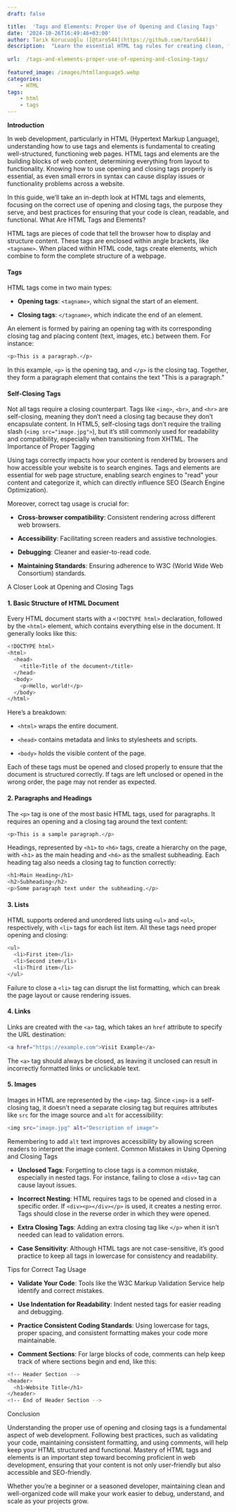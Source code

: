 ```yaml
---
draft: false

title:  'Tags and Elements: Proper Use of Opening and Closing Tags'
date: '2024-10-26T16:49:46+03:00'
author: Tarık Korucuoğlu ([@taro544](https://github.com/taro544))
description:  "Learn the essential HTML tag rules for creating clean, functional web pages. Proper use of tags improves structure, accessibility, and SEO for any website. " 
 
url:  /tags-and-elements-proper-use-of-opening-and-closing-tags/
 
featured_image: /images/htmllanguage5.webp
categories:
    - HTML
tags:
    - html
    - tags
---
```



**Introduction**



In web development, particularly in HTML (Hypertext Markup Language), understanding how to use tags and elements is fundamental to creating well-structured, functioning web pages. HTML tags and elements are the building blocks of web content, determining everything from layout to functionality. Knowing how to use opening and closing tags properly is essential, as even small errors in syntax can cause display issues or functionality problems across a website.



In this guide, we’ll take an in-depth look at HTML tags and elements, focusing on the correct use of opening and closing tags, the purpose they serve, and best practices for ensuring that your code is clean, readable, and functional.
What Are HTML Tags and Elements?



HTML tags are pieces of code that tell the browser how to display and structure content. These tags are enclosed within angle brackets, like `<tagname>`. When placed within HTML code, tags create elements, which combine to form the complete structure of a webpage.


#### Tags



HTML tags come in two main types:


* **Opening tags**: `<tagname>`, which signal the start of an element.

* **Closing tags**: `</tagname>`, which indicate the end of an element.




An element is formed by pairing an opening tag with its corresponding closing tag and placing content (text, images, etc.) between them. For instance:


```bash
<p>This is a paragraph.</p>
```



In this example, `<p>` is the opening tag, and `</p>` is the closing tag. Together, they form a paragraph element that contains the text "This is a paragraph."


#### Self-Closing Tags



Not all tags require a closing counterpart. Tags like `<img>`, `<br>`, and `<hr>` are self-closing, meaning they don’t need a closing tag because they don’t encapsulate content. In HTML5, self-closing tags don’t require the trailing slash (`<img src="image.jpg">`), but it’s still commonly used for readability and compatibility, especially when transitioning from XHTML.
The Importance of Proper Tagging



Using tags correctly impacts how your content is rendered by browsers and how accessible your website is to search engines. Tags and elements are essential for web page structure, enabling search engines to "read" your content and categorize it, which can directly influence SEO (Search Engine Optimization).



Moreover, correct tag usage is crucial for:


* **Cross-browser compatibility**: Consistent rendering across different web browsers.

* **Accessibility**: Facilitating screen readers and assistive technologies.

* **Debugging**: Cleaner and easier-to-read code.

* **Maintaining Standards**: Ensuring adherence to W3C (World Wide Web Consortium) standards.

A Closer Look at Opening and Closing Tags


#### 1. **Basic Structure of HTML Document**



Every HTML document starts with a `<!DOCTYPE html>` declaration, followed by the `<html>` element, which contains everything else in the document. It generally looks like this:


```bash
<!DOCTYPE html>
<html>
  <head>
    <title>Title of the document</title>
  </head>
  <body>
    <p>Hello, world!</p>
  </body>
</html>
```



Here’s a breakdown:


* `<html>` wraps the entire document.

* `<head>` contains metadata and links to stylesheets and scripts.

* `<body>` holds the visible content of the page.




Each of these tags must be opened and closed properly to ensure that the document is structured correctly. If tags are left unclosed or opened in the wrong order, the page may not render as expected.


#### 2. **Paragraphs and Headings**



The `<p>` tag is one of the most basic HTML tags, used for paragraphs. It requires an opening and a closing tag around the text content:


```bash
<p>This is a sample paragraph.</p>
```



Headings, represented by `<h1>` to `<h6>` tags, create a hierarchy on the page, with `<h1>` as the main heading and `<h6>` as the smallest subheading. Each heading tag also needs a closing tag to function correctly:


```bash
<h1>Main Heading</h1>
<h2>Subheading</h2>
<p>Some paragraph text under the subheading.</p>
```


#### 3. **Lists**



HTML supports ordered and unordered lists using `<ul>` and `<ol>`, respectively, with `<li>` tags for each list item. All these tags need proper opening and closing:


```bash
<ul>
  <li>First item</li>
  <li>Second item</li>
  <li>Third item</li>
</ul>
```



Failure to close a `<li>` tag can disrupt the list formatting, which can break the page layout or cause rendering issues.


#### 4. **Links**



Links are created with the `<a>` tag, which takes an `href` attribute to specify the URL destination:


```bash
<a href="https://example.com">Visit Example</a>
```



The `<a>` tag should always be closed, as leaving it unclosed can result in incorrectly formatted links or unclickable text.


#### 5. **Images**



Images in HTML are represented by the `<img>` tag. Since `<img>` is a self-closing tag, it doesn’t need a separate closing tag but requires attributes like `src` for the image source and `alt` for accessibility:


```bash
<img src="image.jpg" alt="Description of image">
```



Remembering to add `alt` text improves accessibility by allowing screen readers to interpret the image content.
Common Mistakes in Using Opening and Closing Tags


* **Unclosed Tags**: Forgetting to close tags is a common mistake, especially in nested tags. For instance, failing to close a `<div>` tag can cause layout issues.

* **Incorrect Nesting**: HTML requires tags to be opened and closed in a specific order. If `<div><p></div></p>` is used, it creates a nesting error. Tags should close in the reverse order in which they were opened.

* **Extra Closing Tags**: Adding an extra closing tag like `</p>` when it isn’t needed can lead to validation errors.

* **Case Sensitivity**: Although HTML tags are not case-sensitive, it’s good practice to keep all tags in lowercase for consistency and readability.

Tips for Correct Tag Usage


* **Validate Your Code**: Tools like the W3C Markup Validation Service help identify and correct mistakes.

* **Use Indentation for Readability**: Indent nested tags for easier reading and debugging.

* **Practice Consistent Coding Standards**: Using lowercase for tags, proper spacing, and consistent formatting makes your code more maintainable.

* **Comment Sections**: For large blocks of code, comments can help keep track of where sections begin and end, like this:



```bash
<!-- Header Section -->
<header>
  <h1>Website Title</h1>
</header>
<!-- End of Header Section -->
```
Conclusion



Understanding the proper use of opening and closing tags is a fundamental aspect of web development. Following best practices, such as validating your code, maintaining consistent formatting, and using comments, will help keep your HTML structured and functional. Mastery of HTML tags and elements is an important step toward becoming proficient in web development, ensuring that your content is not only user-friendly but also accessible and SEO-friendly.



Whether you’re a beginner or a seasoned developer, maintaining clean and well-organized code will make your work easier to debug, understand, and scale as your projects grow.




